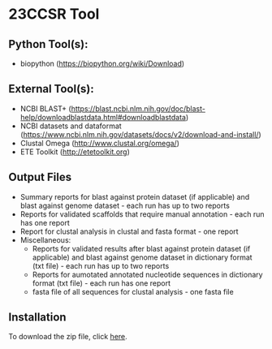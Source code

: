 # 23CCSR Tool

## Python Tool(s):
- biopython (https://biopython.org/wiki/Download)

## External Tool(s):
- NCBI BLAST+ (https://blast.ncbi.nlm.nih.gov/doc/blast-help/downloadblastdata.html#downloadblastdata)
- NCBI datasets and dataformat (https://www.ncbi.nlm.nih.gov/datasets/docs/v2/download-and-install/)
- Clustal Omega (http://www.clustal.org/omega/)
- ETE Toolkit (http://etetoolkit.org)

## Output Files
- Summary reports for blast against protein dataset (if applicable) and blast against genome dataset - each run has up to two reports
- Reports for validated scaffolds that require manual annotation - each run has one report
- Report for clustal analysis in clustal and fasta format - one report
- Miscellaneous:
  - Reports for validated results after blast against protein dataset (if applicable) and blast against genome dataset in dictionary format (txt file) - each run has up to two reports
  - Reports for aumotated annotated nucleotide sequences in dictionary format (txt file) - each run has one report
  - fasta file of all sequences for clustal analysis - one fasta file

## Installation
To download the zip file, click [here](https://github.com/maitiennguyen/23CCSR/blob/0231502f4b015b7701b390842b9f30290816b4a4/23CCSR.zip).
